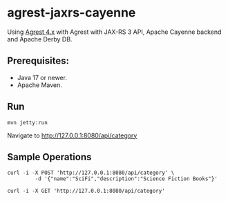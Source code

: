 # agrest-jaxrs-cayenne

Using [Agrest 4.x](https://agrest.io) with Agrest with JAX-RS 3 API, Apache Cayenne backend and Apache Derby DB.

## Prerequisites:

* Java 17 or newer.
* Apache Maven.

## Run

```
mvn jetty:run
```

Navigate to http://127.0.0.1:8080/api/category 

## Sample Operations

```
curl -i -X POST 'http://127.0.0.1:8080/api/category' \
         -d '{"name":"SciFi","description":"Science Fiction Books"}'
         
curl -i -X GET 'http://127.0.0.1:8080/api/category'
```